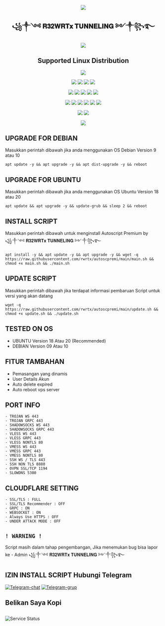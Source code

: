 <p align="center">
  <img src="https://user-images.githubusercontent.com/76937659/153705486-44e6c1b2-74fa-4d44-be1c-36c8fdb83331.gif"/>
</p>
<h2 align="center">꧁༒༺ 𝐑𝟑𝟐𝐖𝐑𝐓𝐱 𝐓𝐔𝐍𝐍𝐄𝐋𝐈𝐍𝐆 ༻༒꧂࿐</h2>
<p align="center">
  <img src="https://user-images.githubusercontent.com/76937659/153705486-44e6c1b2-74fa-4d44-be1c-36c8fdb83331.gif"/>
</p>

</p> 
<h2 align="center"> Supported Linux Distribution</h2>
<p align="center"><img src="https://d33wubrfki0l68.cloudfront.net/5911c43be3b1da526ed609e9c55783d9d0f6b066/9858b/assets/img/debian-ubuntu-hover.png"></p> 
<p align="center"><img src="https://img.shields.io/static/v1?style=for-the-badge&logo=debian&label=Debian%209&message=Stretch&color=purple"> <img src="https://img.shields.io/static/v1?style=for-the-badge&logo=debian&label=Debian%2010&message=Buster&color=purple">  <img src="https://img.shields.io/static/v1?style=for-the-badge&logo=ubuntu&label=Ubuntu%2018&message=Lts&color=red"> <img src="https://img.shields.io/static/v1?style=for-the-badge&logo=ubuntu&label=Ubuntu%2020&message=Lts&color=red">
</p>

<p align="center"><img src="https://img.shields.io/badge/Service-SSH_Over_Websocket-success.svg"> <img src="https://img.shields.io/badge/Service-SSH_UDP_Custom-success.svg"> <img src="https://img.shields.io/badge/Service-SSH_Dropbear-success.svg">  <img src="https://img.shields.io/badge/Service-Stunnel4-success.svg">  <img src="https://img.shields.io/badge/Service-Fail2Ban-brightgreen">  
<p align="center"><img src="https://img.shields.io/badge/Service-XRAY_VLESS-success.svg">  <img src="https://img.shields.io/badge/Service-XRAY_VMESS-success.svg">  <img src="https://img.shields.io/badge/Service-XRAY_TROJAN-success.svg"> <img src= "https://img.shields.io/badge/Service-Websocket-success.svg"> <img src= "https://img.shields.io/badge/Service-GRPC-success.svg"> <img src= "https://img.shields.io/badge/Service-Shadowsocks-success.svg">  
<p <p align="center"><img src="https://img.shields.io/badge/Service-Webmin-success.svg"> <img src="https://img.shields.io/badge/Service-Helium-success.svg">
<p <p align="center"><img src="https://wangchujiang.com/sb/status/stable.svg">

## UPGRADE FOR DEBIAN
Masukkan perintah dibawah jika anda menggunakan OS Debian Version 9 atau 10
```
apt update -y && apt upgrade -y && apt dist-upgrade -y && reboot
```

##  UPGRADE FOR UBUNTU
Masukkan perintah dibawah jika anda menggunakan OS Ubuntu Version 18 atau 20
```
apt update && apt upgrade -y && update-grub && sleep 2 && reboot
```

## INSTALL SCRIPT 
Masukkan perintah dibawah untuk menginstall Autoscript Premium by ꧁༒༺ 𝐑𝟑𝟐𝐖𝐑𝐓𝐱 𝐓𝐔𝐍𝐍𝐄𝐋𝐈𝐍𝐆 ༻༒꧂࿐
```
apt install -y && apt update -y && apt upgrade -y && wget -q https://raw.githubusercontent.com/rwrtx/autoscpremi/main/main.sh && chmod +x main.sh && ./main.sh
```

## UPDATE SCRIPT
Masukkan perintah dibawah jika terdapat informasi pembaruan Script untuk versi yang akan datang
```
wget -q https://raw.githubusercontent.com/rwrtx/autoscpremi/main/update.sh && chmod +x update.sh && ./update.sh
```

## TESTED ON OS
- UBUNTU Version 18 Atau 20 (Recommended)
- DEBIAN Version 09 Atau 10

## FITUR TAMBAHAN
- Pemasangan yang dinamis
- User Details Akun
- Auto delete expired
- Auto reboot vps server

## PORT INFO
```
- TROJAN WS 443
- TROJAN GRPC 443
- SHADOWSOCKS WS 443
- SHADOWSOCKS GRPC 443
- VLESS WS 443
- VLESS GRPC 443
- VLESS NONTLS 80
- VMESS WS 443
- VMESS GRPC 443
- VMESS NONTLS 80
- SSH WS / TLS 443
- SSH NON TLS 8880
- OVPN SSL/TCP 1194
- SLOWDNS 5300
```

## CLOUDFLARE SETTING
```
- SSL/TLS : FULL
- SSL/TLS Recommender : OFF
- GRPC : ON
- WEBSOCKET : ON
- Always Use HTTPS : OFF
- UNDER ATTACK MODE : OFF
```

## `! WARNING !`
Script masih dalam tahap pengembangan, Jika menemukan bug bisa lapor ke - Admin ꧁༒༺ 𝐑𝟑𝟐𝐖𝐑𝐓𝐱 𝐓𝐔𝐍𝐍𝐄𝐋𝐈𝐍𝐆 ༻༒꧂࿐

## IZIN INSTALL SCRIPT Hubungi Telegram
[![Telegram-chat](https://img.shields.io/badge/Chat-Telegram-blue)](https://t.me/R32WRT_STORE/)
[![Telegram-grup](https://img.shields.io/badge/Grup-Telegram-blue)](https://t.me/PatunganVpsR32Wrt/)

## Belikan Saya Kopi
##
![Service Status](https://raw.githubusercontent.com/rwrtx/scvvip/main/banner/qris.jpg)
